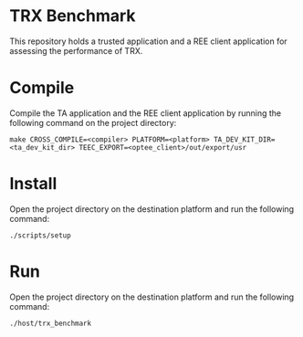# TRX Benchmark

This repository holds a trusted application and a REE client application for assessing the performance of TRX.

# Compile

Compile the TA application and the REE client application by running the following command on the project directory:

```shell
make CROSS_COMPILE=<compiler> PLATFORM=<platform> TA_DEV_KIT_DIR=<ta_dev_kit_dir> TEEC_EXPORT=<optee_client>/out/export/usr
```

# Install

Open the project directory on the destination platform and run the following command:

```shell
./scripts/setup
```

# Run

Open the project directory on the destination platform and run the following command:

```shell
./host/trx_benchmark
```
